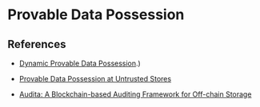 # Provable Data Possession


## References

- [Dynamic Provable Data Possession](https://dl.acm.org/doi/10.1145/2699909#:~:text=In%20the%20Provable%20Data%20Possession,without%20downloading%20the%20actual%20data).)

- [Provable Data Possession at Untrusted Stores](https://people.eecs.berkeley.edu/~dawnsong/papers/p598-ateniese.pdf)

- [Audita: A Blockchain-based Auditing Framework
for Off-chain Storage](https://arxiv.org/pdf/1911.08515.pdf)

